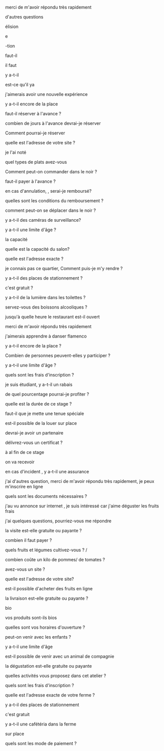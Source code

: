 merci de m'avoir répondu très  rapidement 


d'autres questions 

élision 

e

-tion 

faut-il

il faut

y a-t-il 

est-ce qu'il ya 



j'aimerais avoir une nouvelle expérience 

y a-t-il encore de la place 

faut-il réserver à l'avance ? 

combien de jours à l'avance devrai-je réserver 

Comment pourrai-je réserver 

quelle est l'adresse de votre site ?

 je l'ai noté 

quel types de plats avez-vous 

Comment peut-on commander dans le noir ?

faut-il payer à l'avance ?

en cas d'annulation, , serai-je remboursé?

quelles sont les  conditions du remboursement ?

comment peut-on se déplacer dans le noir ?

y a-t-il des caméras de surveillance?

y a-t-il une limite d'âge ? 

la capacité 

quelle est la capacité du salon?  

quelle est l'adresse exacte ?

je connais pas ce quartier, Comment puis-je m'y rendre ?

y a-t-il des places de stationnement ? 

c'est gratuit ?

y a-t-il de la lumière dans les toilettes ?

servez-vous des boissons alcooliques ?

jusqu'à quelle heure  le restaurant est-il ouvert



merci de m'avoir répondu très  rapidement 

j'aimerais apprendre à danser flamenco

y a-t-il encore de la place ?

Combien de personnes peuvent-elles y participer ?

y a-t-il une limite d'âge ?

quels sont les frais d'inscription ?

je suis étudiant, y a-t-il un rabais 

de quel pourcentage pourrai-je profiter ?

quelle est la durée de ce stage ?

faut-il que je mette une tenue spéciale 

est-il possible de la louer sur place 

devrai-je avoir un partenaire 

délivrez-vous un certificat ?

à al fin de ce stage 

on va recevoir 

en cas d'incident , y a-t-il une assurance 

j'ai d'autres question, merci de m'avoir répondu très  rapidement, je peux m'inscrire en ligne   

quels sont les documents nécessaires ?



j'au vu annonce sur internet , je suis intéressé car j'aime déguster les fruits frais  

j'ai quelques questions, pourriez-vous me répondre 

la visite est-elle gratuite ou payante ?

combien il faut payer ?

quels fruits et légumes cultivez-vous ?  / 

combien coûte un kilo de pommes/ de tomates ? 

avez-vous un site ?

quelle est l'adresse de votre site?

est-il possible d'acheter des fruits en ligne 

la livraison est-elle gratuite ou payante ?

bio

vos produits sont-ils bios 

quelles sont vos horaires d'ouverture ?

peut-on venir avec les enfants ?

y a-t-il une limite d'âge 

est-il possible de venir avec un animal de compagnie 

la dégustation est-elle gratuite ou payante 

quelles activités vous proposez dans cet atelier ? 

quels sont les frais d'inscription ?

quelle est l'adresse exacte de votre ferme ?

y a-t-il des places de stationnement 

c'est gratuit 

y a-t-il une cafétéria dans la ferme 

sur place

quels sont les mode de paiement ?



